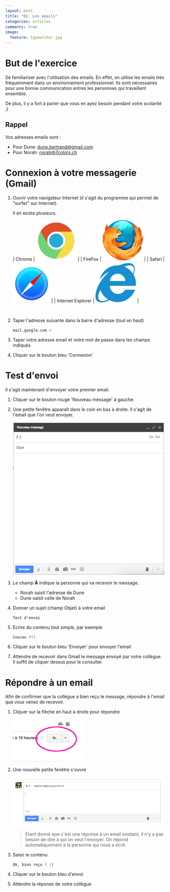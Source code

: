 ```yaml
---
layout: post
title: "01. Les emails"
categories: articles
comments: true
image:
  feature: typewriter.jpg  
---
```


# But de l'exercice

Se familiariser avec l'utilisation des emails. En effet, on utilise les emails très fréquemment dans un environnement professionnel. Ils sont nécessaires pour une bonne communication entres les personnes qui travaillent ensemble.

De plus, il y a fort à parier que vous en ayez besoin pendant votre scolarité ;)

## Rappel

Vos adresses emails sont :

* Pour Dune: dune.bertrand@gmail.com
* Pour Norah: norah@7colors.ch

# Connexion à votre messagerie (Gmail)

1.  Ouvrir votre navigateur Internet (il s'agit du programme qui permet de "surfer" sur Internet).

    Il en existe plusieurs.

    | Chrome | ![Chrome](/images/browsers/chrome.png) |
    | FireFox | ![Chrome](/images/browsers/firefox.png) |
    | Safari | ![Chrome](/images/browsers/safari.png) |
    | Internet Explorer | ![Chrome](/images/browsers/ie.png) |

    <br>

2.  Taper l'adresse suivante dans la barre d'adresse (tout en haut)

    ```
    mail.google.com ⏎
    ```

3.  Taper votre adresse email et votre mot de passe dans les champs indiqués

4.  Cliquer sur le bouton bleu 'Connexion'

# Test d'envoi

Il s'agit maintenant d'envoyer votre premier email.

1.  Cliquer sur le bouton rouge 'Nouveau message' à gauche.

2.  Une petite fenêtre apparaît dans le coin en bas à droite. Il s'agit de l'email que l'on veut envoyer. 

    ![new-email](/images/guide/new-email.png)

3.  Le champ **À** indique la personne qui va recevoir le message.

    * Norah saisit l'adresse de Dune
    * Dune saisit celle de Norah

4.  Donner un sujet (champ Objet) à votre email

    ```
    Test d'envoi
    ```

5.  Ecrire du contenu tout simple, par exemple

    ```
    Coucou !!!
    ```

6.  Cliquer sur le bouton bleu 'Envoyer' pour envoyer l'email

7.  Attendre de recevoir dans Gmail le message envoyé par votre collègue. Il suffit de cliquer dessus pour le consulter.

# Répondre à un email

Afin de confirmer que la collègue a bien reçu le message, répondre à l'email que vous venez de recevoir.

1.  Cliquer sur la flèche en haut à droite pour répondre

    ![reply](/images/guide/reply.png)

2.  Une nouvelle petite fenêtre s'ouvre

    ![new-reply](/images/guide/new-reply.png)

    > Etant donné que c'est une réponse à un email existant, il n'y a pas besoin de dire à qui on veut l'envoyer. On répond automatiquement à la personne qui nous a écrit.

3.  Saisir le contenu

    ```
    Ok, bien reçu ! :)
    ```

4.  Cliquer sur le bouton bleu d'envoi

5.  Attendre la réponse de votre collègue
